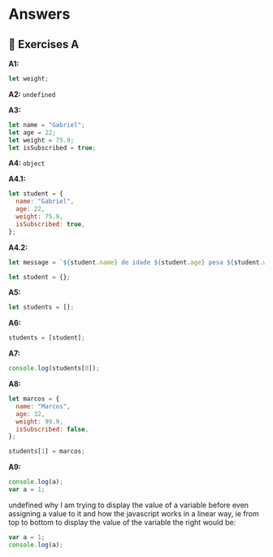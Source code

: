 # Answers

## 🧱 Exercises A

**A1:**

```js
let weight;
```

**A2:** `undefined`

**A3:**

```js
let name = "Gabriel";
let age = 22;
let weight = 75.9;
let isSubscribed = true;
```

**A4:** `object`

**A4.1:**

```js
let student = {
  name: "Gabriel",
  age: 22,
  weight: 75.9,
  isSubscribed: true,
};
```

**A4.2:**

```js
let message = `${student.name} de idade ${student.age} pesa ${student.weight} kg`;
```

```js
let student = {};
```

**A5:**

```js
let students = [];
```

**A6:**

```js
students = [student];
```

**A7:**

```js
console.log(students[0]);
```

**A8:**

```js
let marcos = {
  name: "Marcos",
  age: 32,
  weight: 99.9,
  isSubscribed: false,
};
```

```js
students[1] = marcos;
```

**A9:**

```js
console.log(a);
var a = 1;
```

undefined why I am trying to display the value of a variable before even assigning a value to it and how the javascript works in a linear way, ie from top to bottom to display the value of the variable the right would be:

```js
var a = 1;
console.log(a);
```
